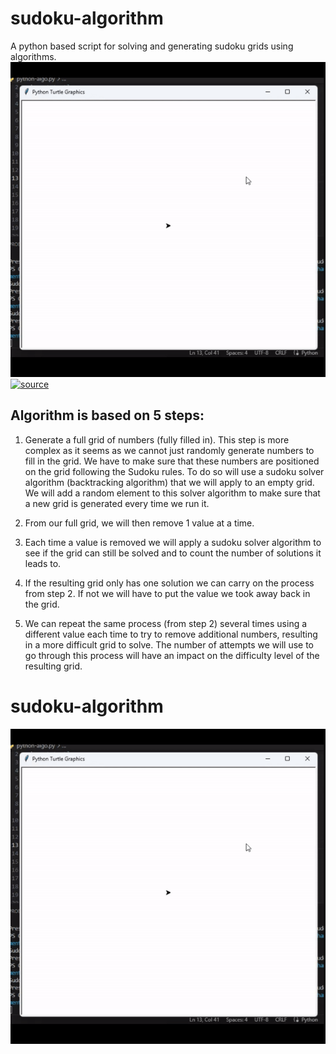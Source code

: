 # sudoku-algorithm
A python based script for solving and generating sudoku grids using algorithms.
![Demo Gif](demo.gif)
[![source](https://img.shields.io/badge/Get_Source-Click_Here-brown.svg?style=for-the-badge&logo=git)](https://github.com/muhammad-ali3/sudoku-algorithm.git)

## Algorithm is based on 5 steps:

1.  Generate a full grid of numbers (fully filled in). This step is more complex as it seems as we cannot just randomly generate numbers to fill in the grid. We have to make sure that these numbers are positioned on the grid following the Sudoku rules. To do so will use a sudoku solver algorithm (backtracking algorithm) that we will apply to an empty grid. We will add a random element to this solver algorithm to make sure that a new grid is generated every time we run it.

2.  From our full grid, we will then remove 1 value at a time.

3.  Each time a value is removed we will apply a sudoku solver algorithm to see if the grid can still be solved and to count the number of solutions it leads to.

4.  If the resulting grid only has one solution we can carry on the process from step 2. If not we will have to put the value we took away back in the grid.

6.  We can repeat the same process (from step 2) several times using a different value each time to try to remove additional numbers, resulting in a more difficult grid to solve. The number of attempts we will use to go through this process will have an impact on the difficulty level of the resulting grid.

# sudoku-algorithm
![Demo Gif](demo.gif)
